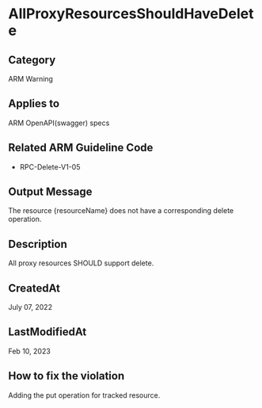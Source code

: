 # AllProxyResourcesShouldHaveDelete

## Category

ARM Warning

## Applies to

ARM OpenAPI(swagger) specs

## Related ARM Guideline Code

- RPC-Delete-V1-05

## Output Message

The resource {resourceName} does not have a corresponding delete operation.

## Description

All proxy resources SHOULD support delete.

## CreatedAt

July 07, 2022

## LastModifiedAt

Feb 10, 2023

## How to fix the violation

Adding the put operation for tracked resource.

